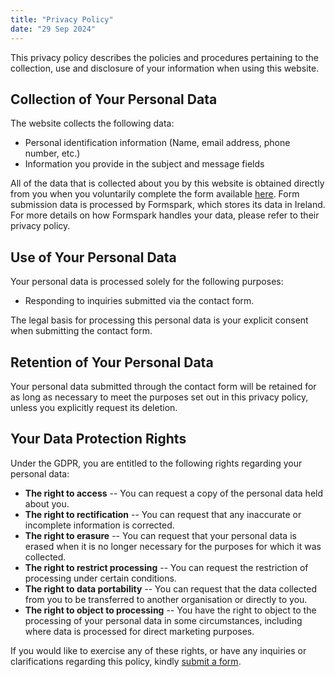 ```yaml
---
title: "Privacy Policy"
date: "29 Sep 2024"
---
```


This privacy policy describes the policies and procedures pertaining to the collection, use and disclosure of your information when using this website.

## Collection of Your Personal Data

The website collects the following data:

- Personal identification information (Name, email address, phone number, etc.)
- Information you provide in the subject and message fields

All of the data that is collected about you by this website is obtained directly from you when you voluntarily complete the form available [here](www.michaelgauci.com#contact). Form submission data is processed by Formspark, which stores its data in Ireland. For more details on how Formspark handles your data, please refer to their privacy policy.

## Use of Your Personal Data

Your personal data is processed solely for the following purposes:

- Responding to inquiries submitted via the contact form.

The legal basis for processing this personal data is your explicit consent when submitting the contact form.

## Retention of Your Personal Data

Your personal data submitted through the contact form will be retained for as long as necessary to meet the purposes set out in this privacy policy, unless you explicitly request its deletion.

## Your Data Protection Rights

Under the GDPR, you are entitled to the following rights regarding your personal data:

- **The right to access** -- You can request a copy of the personal data held about you.
- **The right to rectification** -- You can request that any inaccurate or incomplete information is corrected.
- **The right to erasure** -- You can request that your personal data is erased when it is no longer necessary for the purposes for which it was collected.
- **The right to restrict processing** -- You can request the restriction of processing under certain conditions.
- **The right to data portability** -- You can request that the data collected from you to be transferred to another organisation or directly to you.
- **The right to object to processing** -- You have the right to object to the processing of your personal data in some circumstances, including where data is processed for direct marketing purposes.

If you would like to exercise any of these rights, or have any inquiries or clarifications regarding this policy, kindly [submit a form](www.michaelgauci.com#contact).
